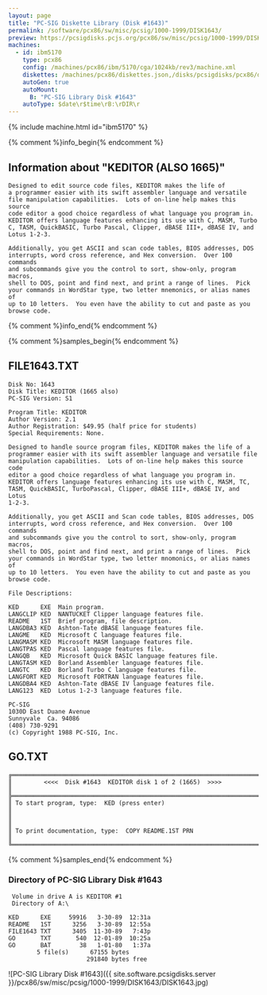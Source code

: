 ```yaml
---
layout: page
title: "PC-SIG Diskette Library (Disk #1643)"
permalink: /software/pcx86/sw/misc/pcsig/1000-1999/DISK1643/
preview: https://pcsigdisks.pcjs.org/pcx86/sw/misc/pcsig/1000-1999/DISK1643/DISK1643.jpg
machines:
  - id: ibm5170
    type: pcx86
    config: /machines/pcx86/ibm/5170/cga/1024kb/rev3/machine.xml
    diskettes: /machines/pcx86/diskettes.json,/disks/pcsigdisks/pcx86/diskettes.json
    autoGen: true
    autoMount:
      B: "PC-SIG Library Disk #1643"
    autoType: $date\r$time\rB:\rDIR\r
---
```


{% include machine.html id="ibm5170" %}

{% comment %}info_begin{% endcomment %}

## Information about "KEDITOR (ALSO 1665)"

    Designed to edit source code files, KEDITOR makes the life of
    a programmer easier with its swift assembler language and versatile
    file manipulation capabilities.  Lots of on-line help makes this source
    code editor a good choice regardless of what language you program in.
    KEDITOR offers language features enhancing its use with C, MASM, Turbo
    C, TASM, QuickBASIC, Turbo Pascal, Clipper, dBASE III+, dBASE IV, and
    Lotus 1-2-3.
    
    Additionally, you get ASCII and scan code tables, BIOS addresses, DOS
    interrupts, word cross reference, and Hex conversion.  Over 100 commands
    and subcommands give you the control to sort, show-only, program macros,
    shell to DOS, point and find next, and print a range of lines.  Pick
    your commands in WordStar type, two letter mnemonics, or alias names of
    up to 10 letters.  You even have the ability to cut and paste as you
    browse code.
{% comment %}info_end{% endcomment %}

{% comment %}samples_begin{% endcomment %}

## FILE1643.TXT

```
Disk No: 1643                                                           
Disk Title: KEDITOR (1665 also)                                         
PC-SIG Version: S1                                                      
                                                                        
Program Title: KEDITOR                                                  
Author Version: 2.1                                                     
Author Registration: $49.95 (half price for students)                   
Special Requirements: None.                                             
                                                                        
Designed to handle source program files, KEDITOR makes the life of a    
programmer easier with its swift assembler language and versatile file  
manipulation capabilities.  Lots of on-line help makes this source code 
editor a good choice regardless of what language you program in.        
KEDITOR offers language features enhancing its use with C, MASM, TC,    
TASM, QuickBASIC, TurboPascal, Clipper, dBASE III+, dBASE IV, and Lotus 
1-2-3.                                                                  
                                                                        
Additionally, you get ASCII and Scan code tables, BIOS addresses, DOS   
interrupts, word cross reference, and Hex conversion.  Over 100 commands
and subcommands give you the control to sort, show-only, program macros,
shell to DOS, point and find next, and print a range of lines.  Pick    
your commands in WordStar type, two letter mnomonics, or alias names of 
up to 10 letters.  You even have the ability to cut and paste as you    
browse code.                                                            
                                                                        
File Descriptions:                                                      
                                                                        
KED      EXE  Main program.                                             
LANGCLIP KED  NANTUCKET Clipper language features file.                 
README   1ST  Brief program, file description.                          
LANGDBA3 KED  Ashton-Tate dBASE language features file.                 
LANGME   KED  Microsoft C language features file.                       
LANGMASM KED  Microsoft MASM language features file.                    
LANGTPAS KED  Pascal language features file.                            
LANGQB   KED  Microsoft Quick BASIC language features file.             
LANGTASM KED  Borland Assembler language features file.                 
LANGTC   KED  Borland Turbo C language features file.                   
LANGFORT KED  Microsoft FORTRAN language features file.                 
LANGDBA4 KED  Ashton-Tate dBASE IV language features file.              
LANG123  KED  Lotus 1-2-3 language features file.                       
                                                                        
PC-SIG                                                                  
1030D East Duane Avenue                                                 
Sunnyvale  Ca. 94086                                                    
(408) 730-9291                                                          
(c) Copyright 1988 PC-SIG, Inc.                                         
```

## GO.TXT

```
╔═════════════════════════════════════════════════════════════════════════╗
║         <<<<  Disk #1643  KEDITOR disk 1 of 2 (1665)  >>>>              ║
╠═════════════════════════════════════════════════════════════════════════╣
║ To start program, type:  KED (press enter)                              ║
║                                                                         ║
║ To print documentation, type:  COPY README.1ST PRN                      ║
╚═════════════════════════════════════════════════════════════════════════╝
```

{% comment %}samples_end{% endcomment %}

### Directory of PC-SIG Library Disk #1643

     Volume in drive A is KEDITOR #1
     Directory of A:\

    KED      EXE     59916   3-30-89  12:31a
    README   1ST      3256   3-30-89  12:55a
    FILE1643 TXT      3405  11-30-89   7:43p
    GO       TXT       540  12-01-89  10:25a
    GO       BAT        38   1-01-80   1:37a
            5 file(s)      67155 bytes
                          291840 bytes free

![PC-SIG Library Disk #1643]({{ site.software.pcsigdisks.server }}/pcx86/sw/misc/pcsig/1000-1999/DISK1643/DISK1643.jpg)
